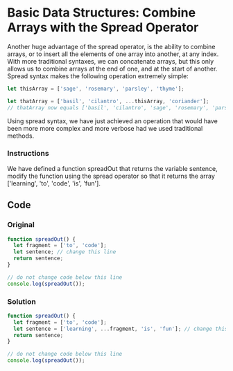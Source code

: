 # Basic Data Structures: Combine Arrays with the Spread Operator

Another huge advantage of the spread operator, is the ability to combine arrays, or to insert all the elements of one array into another, at any index. With more traditional syntaxes, we can concatenate arrays, but this only allows us to combine arrays at the end of one, and at the start of another. Spread syntax makes the following operation extremely simple:

```javascript
let thisArray = ['sage', 'rosemary', 'parsley', 'thyme'];

let thatArray = ['basil', 'cilantro', ...thisArray, 'coriander'];
// thatArray now equals ['basil', 'cilantro', 'sage', 'rosemary', 'parsley', 'thyme', 'coriander']
```
Using spread syntax, we have just achieved an operation that would have been more more complex and more verbose had we used traditional methods.

### Instructions

We have defined a function spreadOut that returns the variable sentence, modify the function using the spread operator so that it returns the array ['learning', 'to', 'code', 'is', 'fun'].

## Code

### Original

```javascript
function spreadOut() {
  let fragment = ['to', 'code'];
  let sentence; // change this line
  return sentence;
}

// do not change code below this line
console.log(spreadOut());

```

### Solution

```javascript
function spreadOut() {
  let fragment = ['to', 'code'];
  let sentence = ['learning', ...fragment, 'is', 'fun']; // change this line
  return sentence;
}

// do not change code below this line
console.log(spreadOut());
```
